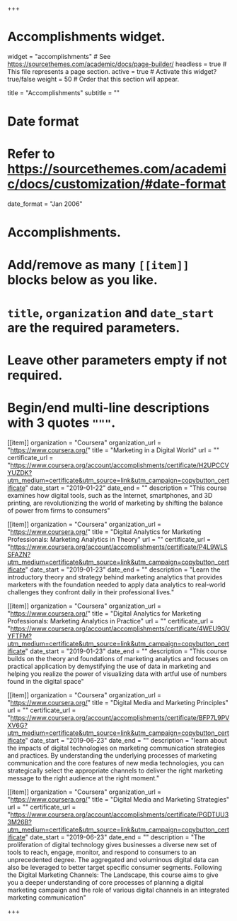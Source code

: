 +++
# Accomplishments widget.
widget = "accomplishments"  # See https://sourcethemes.com/academic/docs/page-builder/
headless = true  # This file represents a page section.
active = true  # Activate this widget? true/false
weight = 50  # Order that this section will appear.

title = "Accomplish&shy;ments"
subtitle = ""

# Date format
#   Refer to https://sourcethemes.com/academic/docs/customization/#date-format
date_format = "Jan 2006"

# Accomplishments.
#   Add/remove as many `[[item]]` blocks below as you like.
#   `title`, `organization` and `date_start` are the required parameters.
#   Leave other parameters empty if not required.
#   Begin/end multi-line descriptions with 3 quotes `"""`.



[[item]]
  organization = "Coursera"
  organization_url = "https://www.coursera.org/"
  title = "Marketing in a Digital World"
  url = ""
  certificate_url = "https://www.coursera.org/account/accomplishments/certificate/H2UPCCVYUZDK?utm_medium=certificate&utm_source=link&utm_campaign=copybutton_certificate"
  date_start = "2019-01-22"
  date_end = ""
  description = "This course examines how digital tools, such as the Internet, smartphones, and 3D printing, are revolutionizing the world of marketing by shifting the balance of power from firms to consumers"
  
[[item]]
  organization = "Coursera"
  organization_url = "https://www.coursera.org/"
  title = "Digital Analytics for Marketing Professionals: Marketing Analytics in Theory"
  url = ""
  certificate_url = "https://www.coursera.org/account/accomplishments/certificate/P4L9WLSSFAZN?utm_medium=certificate&utm_source=link&utm_campaign=copybutton_certificate"
  date_start = "2019-01-23"
  date_end = ""
  description = "Learn the introductory theory and strategy behind marketing analytics that provides marketers with the foundation needed to apply data analytics to real-world challenges they confront daily in their professional lives."
  
[[item]]
  organization = "Coursera"
  organization_url = "https://www.coursera.org/"
  title = "Digital Analytics for Marketing Professionals: Marketing Analytics in Practice"
  url = ""
  certificate_url = "https://www.coursera.org/account/accomplishments/certificate/4WEU9GVYFTFM?utm_medium=certificate&utm_source=link&utm_campaign=copybutton_certificate"
  date_start = "2019-01-23"
  date_end = ""
  description = "This course builds on the theory and foundations of marketing analytics and focuses on practical application by demystifying the use of data in marketing and helping you realize the power of visualizing data with artful use of numbers found in the digital space"
  
[[item]]
  organization = "Coursera"
  organization_url = "https://www.coursera.org/"
  title = "Digital Media and Marketing Principles"
  url = ""
  certificate_url = "https://www.coursera.org/account/accomplishments/certificate/BFP7L9PVXV6G?utm_medium=certificate&utm_source=link&utm_campaign=copybutton_certificate"
  date_start = "2019-06-23"
  date_end = ""
  description = "learn about the impacts of digital technologies on marketing communication strategies and practices. By understanding the underlying processes of marketing communication and the core features of new media technologies, you can strategically select the appropriate channels to deliver the right marketing message to the right audience at the right moment."
  
[[item]]
  organization = "Coursera"
  organization_url = "https://www.coursera.org/"
  title = "Digital Media and Marketing Strategies"
  url = ""
  certificate_url = "https://www.coursera.org/account/accomplishments/certificate/PGDTUU33M26B?utm_medium=certificate&utm_source=link&utm_campaign=copybutton_certificate"
  date_start = "2019-06-23"
  date_end = ""
  description = "The proliferation of digital technology gives businesses a diverse new set of tools to reach, engage, monitor, and respond to consumers to an unprecedented degree. The aggregated and voluminous digital data can also be leveraged to better target specific consumer segments. Following the Digital Marketing Channels: The Landscape, this course aims to give you a deeper understanding of core processes of planning a digital marketing campaign and the role of various digital channels in an integrated marketing communication"

+++
